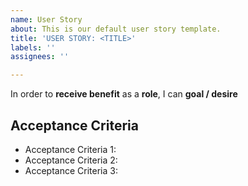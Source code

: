 ```yaml
---
name: User Story
about: This is our default user story template.
title: 'USER STORY: <TITLE>'
labels: ''
assignees: ''

---
```


In order to **receive benefit** as a **role**, I can **goal / desire**

## Acceptance Criteria
- Acceptance Criteria 1:
- Acceptance Criteria 2:
- Acceptance Criteria 3:
